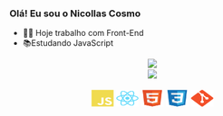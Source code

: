 ### Olá! Eu sou o Nicollas Cosmo 



- 👨‍💻 Hoje trabalho com Front-End
- 📚Estudando JavaScript

<div align="center">
  <img height="180em" src="https://github-readme-stats.vercel.app/api/top-langs/?username=NicollasCosmo&layout=compact&theme=highcontrast&border_color=e7f216&custom_title=Linguagens+mais+usadas&hide_border=true&text_color=e4e2e2"/>
</div>

<div align='center'>
<a height="150em" href="http://www.github.com/NicollasCosmo"><img src="https://github-readme-streak-stats.herokuapp.com/?user=NicollasCosmo&stroke=e7f216&theme=highcontrast&ring=e7f216&fire=e7f216&currStreakNum=e4e2e2&currStreakLabel=e7f216&sideNums=e4e2e2&sideLabels=e4ef1d&dates=e4e2e2&hide_border=true"/></a>
</div>

 
 <div style="display: inline_block" align="center"><br>
  <img align="center" alt="Js" height="30" width="40" src="https://raw.githubusercontent.com/devicons/devicon/master/icons/javascript/javascript-plain.svg">
  <img align="center" alt="React" height="30" width="40" src="https://raw.githubusercontent.com/devicons/devicon/master/icons/react/react-original.svg">
  <img align="center" alt="HTML" height="30" width="40" src="https://raw.githubusercontent.com/devicons/devicon/master/icons/html5/html5-original.svg">
  <img align="center" alt="CSS" height="30" width="40" src="https://raw.githubusercontent.com/devicons/devicon/master/icons/css3/css3-original.svg">
  <img align="center" alt="Git" height="30" width="40" src="https://raw.githubusercontent.com/devicons/devicon/master/icons/git/git-original.svg">
</div>
 
